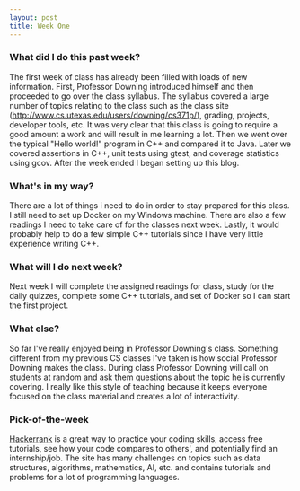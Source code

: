 ```yaml
---
layout: post
title: Week One
---
```


### What did I do this past week?
The first week of class has already been filled with loads of new information. First, Professor Downing introduced himself and then proceeded to go over the class syllabus. The syllabus covered a large number of topics relating to the class such as the class site (<http://www.cs.utexas.edu/users/downing/cs371p/>), grading, projects, developer tools, etc. It was very clear that this class is going to require a good amount a work and will result in me learning a lot. Then we went over the typical "Hello world!" program in C++ and compared it to Java. Later we covered assertions in C++, unit tests using gtest, and coverage statistics using gcov. After the week ended I began setting up this blog.

### What's in my way?
There are a lot of things i need to do in order to stay prepared for this class. I still need to set up Docker on my Windows machine. There are also a few readings I need to take care of for the classes next week. Lastly, it would probably help to do a few simple C++ tutorials since I have very little experience writing C++.

### What will I do next week?
Next week I will complete the assigned readings for class, study for the daily quizzes, complete some C++ tutorials, and set of Docker so I can start the first project. 

### What else?
So far I've really enjoyed being in Professor Downing's class. Something different from my previous CS classes I've taken is how social Professor Downing makes the class. During class Professor Downing will call on students at random and ask them questions about the topic he is currently covering. I really like this style of teaching because it keeps everyone focused on the class material and creates a lot of interactivity.

### Pick-of-the-week
[Hackerrank](https://www.hackerrank.com) is a great way to practice your coding skills, access free tutorials, see how your code compares to others', and potentially find an internship/job. The site has many challenges on topics such as data structures, algorithms, mathematics, AI, etc. and contains tutorials and problems for a lot of programming languages.
